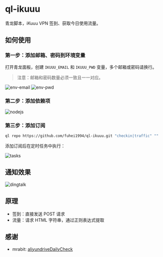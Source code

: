 # ql-ikuuu

青龙脚本，iKuuu VPN 签到、获取今日使用流量。

## 如何使用

### 第一步：添加邮箱、密码到环境变量

打开青龙面板，创建 `IKUUU_EMAIL` 和 `IKUUU_PWD` 变量，多个邮箱或密码请换行。

> 注意：邮箱和密码数量必须一致且一一对应。

<img alt="env-email" src="./screenshots/env-email.png" />  

<img alt="env-pwd" src="./screenshots/env-pwd.png" />  

### 第二步：添加依赖项

<img alt="nodejs" src="./screenshots/nodejs.png" />  

### 第三步：添加订阅

```sh
ql repo https://github.com/fuhei1994/ql-ikuuu.git "checkin|traffic" "" "qlApi|utils"
```

添加订阅后在定时任务中执行：

<img alt="tasks" src="./screenshots/tasks.png" />  

## 通知效果

<img alt="dingtalk" src="./screenshots/dingtalk.jpg" />  


## 原理

- 签到：直接发送 POST 请求
- 流量：请求 HTML 字符串，通过正则表达式提取

## 感谢

- mrabit: [aliyundriveDailyCheck](https://github.com/mrabit/aliyundriveDailyCheck)

